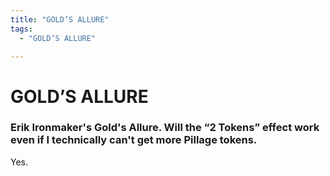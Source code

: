 ```yaml
---
title: "GOLD’S ALLURE"
tags:
  - "GOLD’S ALLURE"

---
```


# GOLD’S ALLURE

###  Erik Ironmaker's Gold's Allure. Will the “2 Tokens” effect work even if I technically can't get more Pillage tokens.

Yes. 

